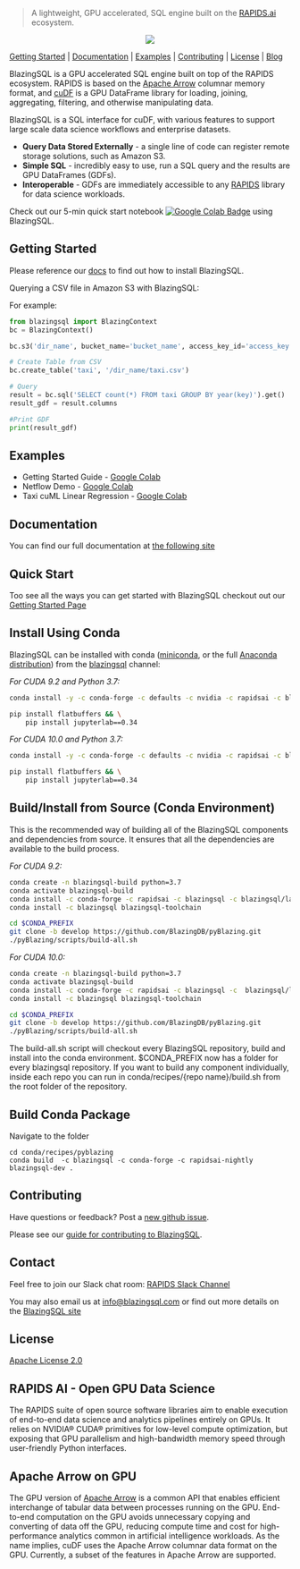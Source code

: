 > A lightweight, GPU accelerated, SQL engine built on the [RAPIDS.ai](https://rapids.ai) ecosystem.

<a href='https://colab.research.google.com/drive/1r7S15Ie33yRw8cmET7_bjCpvjJiDOdub'> <p align="center"><img src="https://github.com/BlazingDB/pyBlazing/blob/roaramburu-readme-update/img/bsql_rapids.PNG"/></p></a>

[Getting Started](https://github.com/BlazingDB/pyBlazing#getting-started) | [Documentation](https://docs.blazingdb.com) | [Examples](https://github.com/BlazingDB/pyBlazing#examples) | [Contributing](https://github.com/BlazingDB/pyBlazing#contributing) | [License](https://github.com/BlazingDB/pyBlazing/blob/develop/LICENSE) | [Blog](https://blog.blazingdb.com)

BlazingSQL is a GPU accelerated SQL engine built on top of the RAPIDS ecosystem. RAPIDS is based on the [Apache Arrow](http://arrow.apache.org) columnar memory format, and [cuDF](https://github.com/rapidsai/cudf) is a GPU DataFrame library for loading, joining, aggregating, filtering, and otherwise manipulating data.

BlazingSQL is a SQL interface for cuDF, with various features to support large scale data science workflows and enterprise datasets.
* **Query Data Stored Externally** - a single line of code can register remote storage solutions, such as Amazon S3.
* **Simple SQL** - incredibly easy to use, run a SQL query and the results are GPU DataFrames (GDFs).
* **Interoperable** - GDFs are immediately accessible to any [RAPIDS](htts://github.com/rapidsai) library for data science workloads.

Check out our 5-min quick start notebook [![Google Colab Badge](https://colab.research.google.com/assets/colab-badge.svg)](https://colab.research.google.com/drive/1r7S15Ie33yRw8cmET7_bjCpvjJiDOdub) using BlazingSQL.

## Getting Started

Please reference our [docs](https://docs.blazingdb.com/docs/blazingsql) to find out how to install BlazingSQL.

Querying a CSV file in Amazon S3 with BlazingSQL:

For example:
```python
from blazingsql import BlazingContext
bc = BlazingContext()

bc.s3('dir_name', bucket_name='bucket_name', access_key_id='access_key', secret_key='secret_key')

# Create Table from CSV
bc.create_table('taxi', '/dir_name/taxi.csv')

# Query
result = bc.sql('SELECT count(*) FROM taxi GROUP BY year(key)').get()
result_gdf = result.columns

#Print GDF
print(result_gdf)
```
## Examples

* Getting Started Guide - [Google Colab](https://colab.research.google.com/drive/1r7S15Ie33yRw8cmET7_bjCpvjJiDOdub#scrollTo=14GwxmLsTV_p)
* Netflow Demo - [Google Colab](https://colab.research.google.com/drive/1RYOYthqxUl922LYMAuNneKgmWB8YGTKB)
* Taxi cuML Linear Regression - [Google Colab](https://colab.research.google.com/drive/10il0C55uRhsgu2vqRVLqdB7Zp0gDt8Me)

## Documentation
You can find our full documentation at [the following site](https://docs.blazingdb.com/docs/)


## Quick Start

Too see all the ways you can get started with BlazingSQL checkout out our [Getting Started Page](https://blazingsql.com/#/getstarted)

## Install Using Conda
BlazingSQL can be installed with conda ([miniconda](https://conda.io/miniconda.html), or the full [Anaconda distribution](https://www.anaconda.com/download)) from the [blazingsql](https://anaconda.org/blazingsql/) channel:

*For CUDA 9.2 and Python 3.7:*
```bash
conda install -y -c conda-forge -c defaults -c nvidia -c rapidsai -c blazingsql/label/cuda9.2 -c blazingsql blazingsql-calcite blazingsql-orchestrator blazingsql-ral blazingsql-python python=3.7 cudatoolkit=9.2

pip install flatbuffers && \
    pip install jupyterlab==0.34
```

*For CUDA 10.0 and Python 3.7:*
```bash
conda install -y -c conda-forge -c defaults -c nvidia -c rapidsai -c blazingsql/label/cuda10.0 -c blazingsql blazingsql-calcite blazingsql-orchestrator blazingsql-ral blazingsql-python python=3.7 cudatoolkit=10.0

pip install flatbuffers && \
    pip install jupyterlab==0.34
```

## Build/Install from Source (Conda Environment)
This is the recommended way of building all of the BlazingSQL components and dependencies from source. It ensures that all the dependencies are available to the build process.

*For CUDA 9.2:*
```bash
conda create -n blazingsql-build python=3.7
conda activate blazingsql-build
conda install -c conda-forge -c rapidsai -c blazingsql -c blazingsql/label/cuda9.2 blazingsql-dev
conda install -c blazingsql blazingsql-toolchain

cd $CONDA_PREFIX
git clone -b develop https://github.com/BlazingDB/pyBlazing.git
./pyBlazing/scripts/build-all.sh
```

*For CUDA 10.0:*
```bash
conda create -n blazingsql-build python=3.7
conda activate blazingsql-build
conda install -c conda-forge -c rapidsai -c blazingsql -c  blazingsql/label/cuda10.0 blazingsql-dev
conda install -c blazingsql blazingsql-toolchain

cd $CONDA_PREFIX
git clone -b develop https://github.com/BlazingDB/pyBlazing.git
./pyBlazing/scripts/build-all.sh
```

The build-all.sh script will checkout every BlazingSQL repository, build and install into the conda environment.
$CONDA_PREFIX now has a folder for every blazingsql repository. If you want to build any component individually, inside each repo you can run in conda/recipes/{repo name}/build.sh from the root folder of the repository.


## Build Conda Package
Navigate to the folder
```
cd conda/recipes/pyblazing
conda build  -c blazingsql -c conda-forge -c rapidsai-nightly blazingsql-dev .
```



## Contributing
Have questions or feedback? Post a [new github issue](https://github.com/BlazingDB/pyBlazing/issues/new/choose).

Please see our [guide for contributing to BlazingSQL](CONTRIBUTING.md).

## Contact
Feel free to join our Slack chat room: [RAPIDS Slack Channel](https://join.slack.com/t/rapids-goai/shared_invite/enQtMjE0Njg5NDQ1MDQxLTJiN2FkNTFkYmQ2YjY1OGI4NTc5Y2NlODQ3ZDdiODEwYmRiNTFhMzNlNTU5ZWJhZjA3NTg4NDZkMThkNTkxMGQ)

You may also email us at [info@blazingsql.com](info@blazingsql.com) or find out more details on the [BlazingSQL site](https://blazingsql.com)

## License
[Apache License 2.0](https://github.com/BlazingDB/pyBlazing/blob/develop/LICENSE)

## RAPIDS AI - Open GPU Data Science

The RAPIDS suite of open source software libraries aim to enable execution of end-to-end data science and analytics pipelines entirely on GPUs. It relies on NVIDIA® CUDA® primitives for low-level compute optimization, but exposing that GPU parallelism and high-bandwidth memory speed through user-friendly Python interfaces.

## Apache Arrow on GPU

The GPU version of [Apache Arrow](https://arrow.apache.org/) is a common API that enables efficient interchange of tabular data between processes running on the GPU. End-to-end computation on the GPU avoids unnecessary copying and converting of data off the GPU, reducing compute time and cost for high-performance analytics common in artificial intelligence workloads. As the name implies, cuDF uses the Apache Arrow columnar data format on the GPU. Currently, a subset of the features in Apache Arrow are supported.
